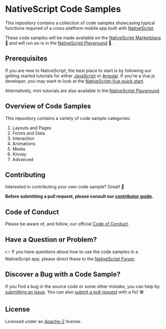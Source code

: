 # NativeScript Code Samples

This repository contains a collection of code samples showcasing typical functions required of a cross-platform mobile app built with [NativeScript](https://www.nativescript.org/).

These code samples will be made available on the [NativeScript Marketplace](https://market.nativescript.org/?tab=samples) 🏪 and will run as-is in the [NativeScript Playground](https://play.nativescript.org/) 🤸.

## Prerequisites

If you are new to NativeScript, the best place to start is by following our getting started tutorials for either [JavaScript](http://docs.nativescript.org/tutorial/chapter-0) or [Angular](http://docs.nativescript.org/angular/tutorial/ng-chapter-0). If you're a Vue.js developer, you may want to look at the [NativeScript-Vue quick start](https://nativescript-vue.org/en/docs/introduction/).

Alternatively, mini tutorials are also available in the [NativeScript Playground](https://play.nativescript.org/).


## Overview of Code Samples

This repository contains a variety of code sample categories:

1. Layouts and Pages
2. Forms and Data
3. Interaction
4. Animations
5. Media
6. Kinvey
7. Advanced

## Contributing

Interested in contributing your own code sample? Great! 🎉

**Before submitting a pull request, please consult our [contributor guide](CONTRIBUTING.md).**

## Code of Conduct

Please be aware of, and follow, our official [Code of Conduct](https://github.com/NativeScript/codeofconduct).

## Have a Question or Problem?

👉 If you have questions about how to use the code samples in a NativeScript app, please direct these to the [NativeScript Forum](https://discourse.nativescript.org/).

## Discover a Bug with a Code Sample?

If you find a bug in the source code or some other mistake, you can help by [submitting an issue](https://github.com/NativeScript/code-samples/issues). You can also [submit a pull request](CONTRIBUTING.md) with a fix! 🛠️

## License

Licensed under an [Apache-2](LICENSE) license.
